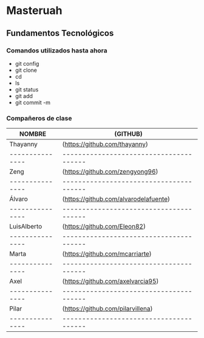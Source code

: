 # Masteruah

## Fundamentos Tecnológicos

### Comandos utilizados hasta ahora

- git config
- git clone
- cd
- ls
- git status
- git add
- git commit -m


### Compañeros de clase


|NOMBRE		|(GITHUB)				|
|---------------|---------------------------------------|
|Thayanny   	|(https://github.com/thayanny)		|
|---------------|---------------------------------------|
|Zeng		|(https://github.com/zengyong96)	|
|---------------|---------------------------------------|
|Álvaro		|(https://github.com/alvarodelafuente)  |
|---------------|---------------------------------------|
|LuisAlberto	|(https://github.com/Eleon82)		|
|---------------|---------------------------------------|
|Marta		|(https://github.com/mcarriarte)	|
|---------------|---------------------------------------|
|Axel		|(https://github.com/axelvarcia95)	|
|---------------|---------------------------------------|
|Pilar		|(https://github.com/pilarvillena)	|
|---------------|---------------------------------------|










